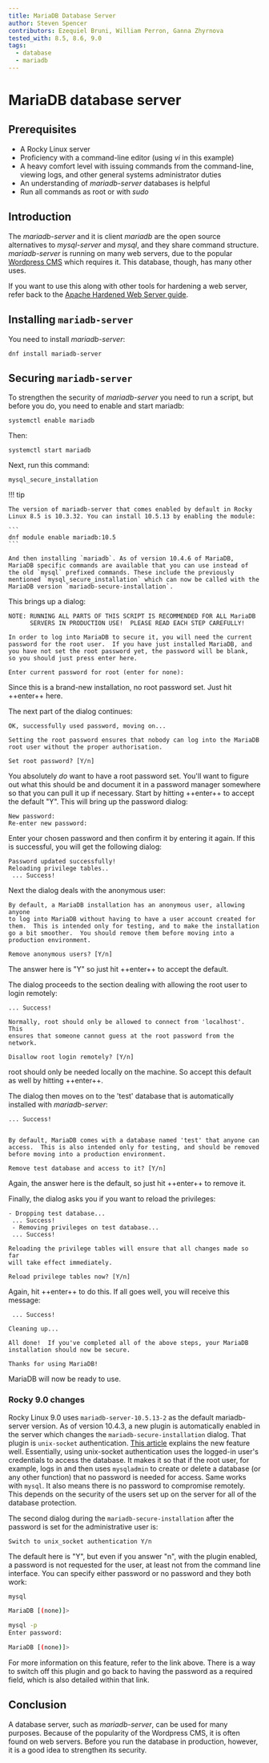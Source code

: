 ```yaml
---
title: MariaDB Database Server
author: Steven Spencer
contributors: Ezequiel Bruni, William Perron, Ganna Zhyrnova
tested_with: 8.5, 8.6, 9.0
tags:
  - database
  - mariadb
---
```


# MariaDB database server

## Prerequisites

- A Rocky Linux server
- Proficiency with a command-line editor (using *vi* in this example)
- A heavy comfort level with issuing commands from the command-line, viewing logs, and other general systems administrator duties
- An understanding of *mariadb-server* databases is helpful
- Run all commands as root or with *sudo*

## Introduction

The *mariadb-server* and it is client *mariadb* are the open source alternatives to *mysql-server* and *mysql*, and they share command structure. *mariadb-server* is running on many web servers, due to the popular [Wordpress CMS](https://wordpress.org/) which requires it. This database, though, has many other uses.

If you want to use this along with other tools for hardening a web server, refer back to the [Apache Hardened Web Server guide](../web/apache_hardened_webserver/index.md).

## Installing `mariadb-server`

You need to install *mariadb-server*:

`dnf install mariadb-server`

## Securing `mariadb-server`

To strengthen the security of *mariadb-server* you need to run a script, but before you do, you need to enable and start mariadb:

`systemctl enable mariadb`

Then:

`systemctl start mariadb`

Next, run this command:

`mysql_secure_installation`

!!! tip

    The version of mariadb-server that comes enabled by default in Rocky Linux 8.5 is 10.3.32. You can install 10.5.13 by enabling the module:

    ```
    dnf module enable mariadb:10.5
    ```

    And then installing `mariadb`. As of version 10.4.6 of MariaDB, MariaDB specific commands are available that you can use instead of the old `mysql` prefixed commands. These include the previously mentioned `mysql_secure_installation` which can now be called with the MariaDB version `mariadb-secure-installation`.

This brings up a dialog:

```text
NOTE: RUNNING ALL PARTS OF THIS SCRIPT IS RECOMMENDED FOR ALL MariaDB
      SERVERS IN PRODUCTION USE!  PLEASE READ EACH STEP CAREFULLY!

In order to log into MariaDB to secure it, you will need the current
password for the root user.  If you have just installed MariaDB, and
you have not set the root password yet, the password will be blank,
so you should just press enter here.

Enter current password for root (enter for none):
```

Since this is a brand-new installation, no root password set. Just hit ++enter++ here.

The next part of the dialog continues:

```text
OK, successfully used password, moving on...

Setting the root password ensures that nobody can log into the MariaDB
root user without the proper authorisation.

Set root password? [Y/n]
```

You absolutely *do* want to have a root password set. You'll want to figure out what this should be and document it in a password manager somewhere so that you can pull it up if necessary. Start by hitting ++enter++ to accept the default "Y". This will bring up the password dialog:

```text
New password:
Re-enter new password:
```

Enter your chosen password and then confirm it by entering it again. If this is successful, you will get the following dialog:

```text
Password updated successfully!
Reloading privilege tables..
 ... Success!
```

Next the dialog deals with the anonymous user:

```text
By default, a MariaDB installation has an anonymous user, allowing anyone
to log into MariaDB without having to have a user account created for
them.  This is intended only for testing, and to make the installation
go a bit smoother.  You should remove them before moving into a
production environment.

Remove anonymous users? [Y/n]
```

The answer here is "Y" so just hit ++enter++ to accept the default.

The dialog proceeds to the section dealing with allowing the root user to login remotely:

```text
... Success!

Normally, root should only be allowed to connect from 'localhost'.  This
ensures that someone cannot guess at the root password from the network.

Disallow root login remotely? [Y/n]
```

root should only be needed locally on the machine. So accept this default as well by hitting ++enter++.

The dialog then moves on to the 'test' database that is automatically installed with *mariadb-server*:

```text
... Success!


By default, MariaDB comes with a database named 'test' that anyone can
access.  This is also intended only for testing, and should be removed
before moving into a production environment.

Remove test database and access to it? [Y/n]
```

Again, the answer here is the default, so just hit ++enter++ to remove it.

Finally, the dialog asks you if you want to reload the privileges:

```text
- Dropping test database...
 ... Success!
 - Removing privileges on test database...
 ... Success!

Reloading the privilege tables will ensure that all changes made so far
will take effect immediately.

Reload privilege tables now? [Y/n]
```

Again, hit ++enter++ to do this. If all goes well, you will receive this message:

```text
 ... Success!

Cleaning up...

All done!  If you've completed all of the above steps, your MariaDB
installation should now be secure.

Thanks for using MariaDB!
```

MariaDB will now be ready to use.

### Rocky 9.0 changes

Rocky Linux 9.0 uses `mariadb-server-10.5.13-2` as the default mariadb-server version. As of version 10.4.3, a new plugin is automatically enabled in the server which changes the `mariadb-secure-installation` dialog. That plugin is `unix-socket` authentication. [This article](https://mariadb.com/kb/en/authentication-plugin-unix-socket/) explains the new feature well. Essentially, using unix-socket authentication uses the logged-in user's credentials to access the database. It makes it so that if the root user, for example, logs in and then uses `mysqladmin` to create or delete a database (or any other function) that no password is needed for access. Same works with `mysql`. It also means there is no password to compromise remotely. This depends on the security of the users set up on the server for all of the database protection.

The second dialog during the `mariadb-secure-installation` after the password is set for the administrative user is:

```text
Switch to unix_socket authentication Y/n
```

The default here is "Y", but even if you answer "n", with the plugin enabled, a password is not requested for the user, at least not from the command line interface. You can specify either password or no password and they both work:

```bash
mysql

MariaDB [(none)]>
```

```bash
mysql -p
Enter password:

MariaDB [(none)]>
```

For more information on this feature, refer to the link above. There is a way to switch off this plugin and go back to having the password as a required field, which is also detailed within that link.

## Conclusion

A database server, such as *mariadb-server*, can be used for many purposes. Because of the popularity of the Wordpress CMS, it is often found on web servers. Before you run the database in production, however, it is a good idea to strengthen its security.
